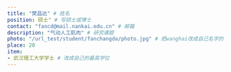 ```yaml
---
title: "樊昌达" # 姓名
position: 硕士" # 写硕士或博士
contact: "fancd@mail.nankai.edu.cn" # 邮箱
description: "气动人工肌肉" # 研究课题
photo: "/url_test/student/fanchangda/photo.jpg" # 把wanghai改成自己名字的拼音
place: 20
item:
- 武汉理工大学学士 # 改成自己的最高学位
---
```

